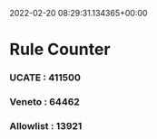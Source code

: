 2022-02-20 08:29:31.134365+00:00
# Rule Counter 
 ### UCATE : 411500

 ### Veneto : 64462

 ### Allowlist : 13921
